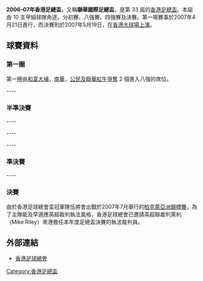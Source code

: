 **2006–07年香港足總盃**，又稱**聯華國際足總盃**，是第 33
屆的[香港足總盃](https://zh.wikipedia.org/wiki/香港足總盃 "wikilink")。本屆由
10
支甲組球隊角逐。分初賽、八強賽、四強賽及決賽。第一場賽事於2007年4月21日進行，而決賽則於2007年5月19日，在[香港大球場上演](../Page/香港大球場.md "wikilink")。

## 球賽資料

### 第一圈

第一圈由[和富大埔](https://zh.wikipedia.org/wiki/和富大埔 "wikilink")，[南華](https://zh.wikipedia.org/wiki/南華 "wikilink")，[公民及](https://zh.wikipedia.org/wiki/公民體育會 "wikilink")[聯華紅牛爭奪](https://zh.wikipedia.org/wiki/聯華紅牛 "wikilink")
2 個進入八強的席位。

\----

### 半準決賽

\----

\----

\----

### 準決賽

\----

### 決賽

由於香港足球總會盃冠軍隊伍將會出戰於2007年7月舉行的[柏克萊亞洲錦標賽](https://zh.wikipedia.org/wiki/柏克萊亞洲錦標賽 "wikilink")，為了主隊能及早適應英超裁判執法風格，香港足球總會已邀請英超聯裁判萊利（Mike
Riley）來港擔任本年度足總盃決賽的執法裁判員。

## 外部連結

  - [香港足球總會](http://www.hkfa.com/ch/leaguesp?type=2&year=2006-2007)

[Category:香港足總盃](https://zh.wikipedia.org/wiki/Category:香港足總盃 "wikilink")